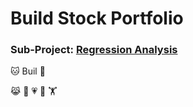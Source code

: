 # Build Stock Portfolio
### Sub-Project: [Regression Analysis](https://github.com/KJJHHH/Build-Portfolio/tree/master/TEJ_portfolio)

🐱 Buil
🙉

😹
🧑
💗
🦁
🏋
